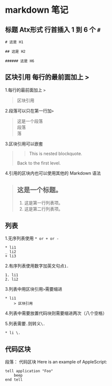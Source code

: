 # markdown 笔记

## 标题 Atx形式 行首插入 1 到 6 个 `#`
```
# 这是 H1

## 这是 H2

###### 这是 H6
```

## 区块引用 每行的最前面加上 >
1.每行的最前面加上 `>`
> 区块引用

2.段落可以只在第一行加`>`
>这是一个段落  
段落  
落  

3.区块引用可以嵌套
>
> > This is nested blockquote.
>
> Back to the first level.

4.引用的区块内也可以使用其他的 Markdown 语法
> ## 这是一个标题。
> 
> 1.   这是第一行列表项。
> 2.   这是第二行列表项。

## 列表
1.无序列表使用 `* or + or -`
```
* li1
_ li2
+ li3
```

2.有序列表使用数字加英文句点`1.`
```
1. li1
2. li2
```  

3.列表中用区块引用`>`需要缩进
```
* li1
	> 区块引用
```

4.列表中需要放置代码块则需要缩进两次（八个空格）

5.列表需要`.`则转义`\.`
```
* li \.
```

## 代码区块
段落：
    代码区块
Here is an example of AppleScript:

    tell application "Foo"
        beep
    end tell

